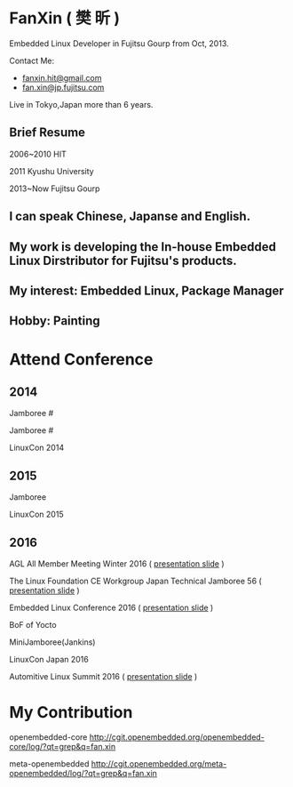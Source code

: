 # FanXin ( 樊 昕 )

Embedded Linux Developer in Fujitsu Gourp from Oct, 2013.

Contact Me:

- fanxin.hit@gmail.com
- fan.xin@jp.fujitsu.com

Live in Tokyo,Japan more than 6 years.

## Brief Resume

2006~2010 HIT

2011      Kyushu University

2013~Now      Fujitsu Gourp

## I can speak Chinese, Japanse and English.

## My work is developing the In-house Embedded Linux Dirstributor for Fujitsu's products.

## My interest: Embedded Linux, Package Manager 

## Hobby: Painting


# Attend Conference

## 2014
Jamboree #

Jamboree #

LinuxCon 2014

## 2015

Jamboree


LinuxCon 2015

## 2016

AGL All Member Meeting Winter 2016 ( [presentation slide](http://www.fujitsu.com/jp/group/fct/documents/events/2016/A_Smart_Way_to_Manage_Packages.pdf) )

The Linux Foundation CE Workgroup Japan Technical Jamboree 56 ( [presentation slide](http://www.fujitsu.com/jp/group/fct/documents/events/2016/A_Smart_Way_to_Manage_Packages.pdf) )

Embedded Linux Conference 2016 ( [presentation slide](http://www.fujitsu.com/jp/group/fct/documents/events/2016/A_Smart_Way_to_Manage_Packages_in_Yocto_Project.pdf) )

BoF of Yocto

MiniJamboree(Jankins)

LinuxCon Japan 2016

Automitive Linux Summit 2016 ( [presentation slide](http://events.linuxfoundation.jp/sites/events/files/slides/ALS_2016_r007.pdf) )




# My Contribution 

openembedded-core
http://cgit.openembedded.org/openembedded-core/log/?qt=grep&q=fan.xin

meta-openembedded
http://cgit.openembedded.org/meta-openembedded/log/?qt=grep&q=fan.xin

